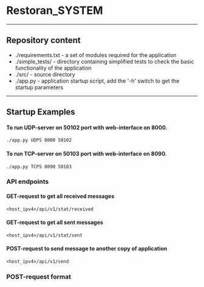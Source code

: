 # Restoran_SYSTEM
***

## Repository content
    
- ./requirements.txt - a set of modules required for the application
- ./simple_tests/ - directory containing simplified tests to check the basic functionality of the application
- ./src/ - source directory
- ./app.py - application startup script, add the '-h' switch to get the startup parameters

***
## Startup Examples
#### To run UDP-server on 50102 port with web-interface on 8000.
    ./app.py UDPS 8000 50102 

#### To run TCP-server on 50103 port with web-interface on 8090.
    ./app.py TCPS 8090 50103 

### API endpoints
#### GET-request to get all received messages
    <host_ipv4>/api/v1/stat/received

#### GET-request to get all sent messages
    <host_ipv4>/api/v1/stat/sent

#### POST-request to send message to another copy of application
    <host_ipv4>/api/v1/send

### POST-request format
